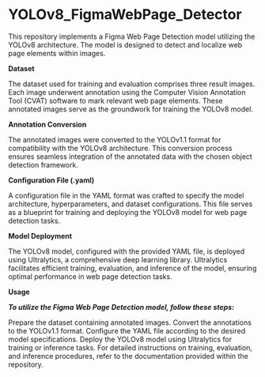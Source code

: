 # YOLOv8_FigmaWebPage_Detector

This repository implements a Figma Web Page Detection model utilizing the YOLOv8 architecture. The model is designed to detect and localize web page elements within images.

**Dataset**

The dataset used for training and evaluation comprises three result images. Each image underwent annotation using the Computer Vision Annotation Tool (CVAT) software to mark relevant web page elements. These annotated images serve as the groundwork for training the YOLOv8 model.

**Annotation Conversion**

The annotated images were converted to the YOLOv1.1 format for compatibility with the YOLOv8 architecture. This conversion process ensures seamless integration of the annotated data with the chosen object detection framework.

**Configuration File (.yaml)**

A configuration file in the YAML format was crafted to specify the model architecture, hyperparameters, and dataset configurations. This file serves as a blueprint for training and deploying the YOLOv8 model for web page detection tasks.

**Model Deployment**

The YOLOv8 model, configured with the provided YAML file, is deployed using Ultralytics, a comprehensive deep learning library. Ultralytics facilitates efficient training, evaluation, and inference of the model, ensuring optimal performance in web page detection tasks.

**Usage**

_**To utilize the Figma Web Page Detection model, follow these steps:**_

Prepare the dataset containing annotated images.
Convert the annotations to the YOLOv1.1 format.
Configure the YAML file according to the desired model specifications.
Deploy the YOLOv8 model using Ultralytics for training or inference tasks.
For detailed instructions on training, evaluation, and inference procedures, refer to the documentation provided within the repository.

